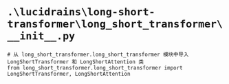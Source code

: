# `.\lucidrains\long-short-transformer\long_short_transformer\__init__.py`

```
# 从 long_short_transformer.long_short_transformer 模块中导入 LongShortTransformer 和 LongShortAttention 类
from long_short_transformer.long_short_transformer import LongShortTransformer, LongShortAttention
```